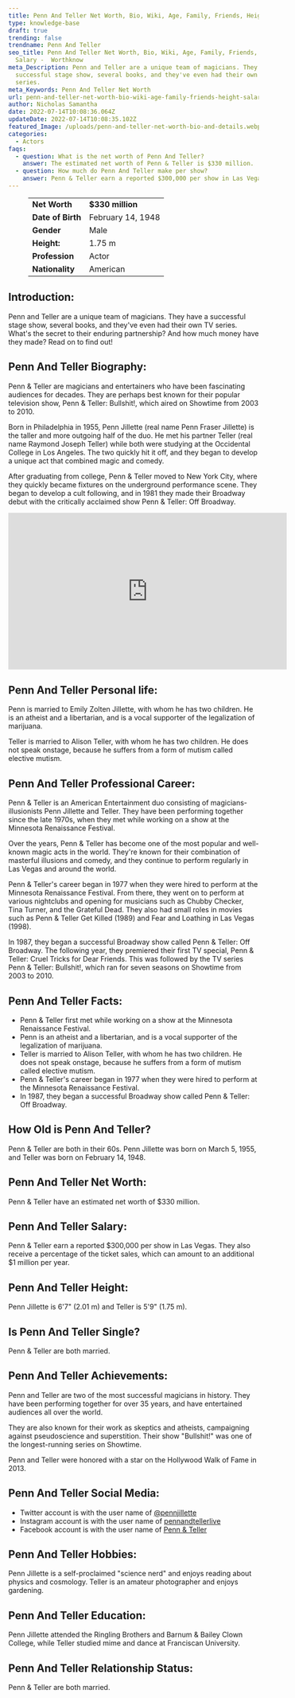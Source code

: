 ```yaml
---
title: Penn And Teller Net Worth, Bio, Wiki, Age, Family, Friends, Height & Salary
type: knowledge-base
draft: true
trending: false
trendname: Penn And Teller
seo_title: Penn And Teller Net Worth, Bio, Wiki, Age, Family, Friends, Height &
  Salary -  Worthknow
meta_Description: Penn and Teller are a unique team of magicians. They have a
  successful stage show, several books, and they've even had their own TV
  series.
meta_Keywords: Penn And Teller Net Worth
url: penn-and-teller-net-worth-bio-wiki-age-family-friends-height-salary
author: Nicholas Samantha
date: 2022-07-14T10:08:36.064Z
updateDate: 2022-07-14T10:08:35.102Z
featured_Image: /uploads/penn-and-teller-net-worth-bio-and-details.webp
categories:
  - Actors
faqs:
  - question: What is the net worth of Penn And Teller?
    answer: The estimated net worth of Penn & Teller is $330 million.
  - question: How much do Penn And Teller make per show?
    answer: Penn & Teller earn a reported $300,000 per show in Las Vegas.
---
```

<figure class="wp-block-table is-style-stripes">
  <table>
    <tbody>
      <tr>
        <td>
          <strong>Net Worth</strong>
        </td>
        <td>
          <strong>$330 million</strong>
        </td>
      </tr>
      <tr>
        <td>
          <strong>Date of Birth</strong>
        </td>
        <td>February 14, 1948</td>
      </tr>
      <tr>
        <td>
          <strong>Gender</strong>
        </td>
        <td>Male</td>
      </tr>
      <tr>
        <td>
          <strong>Height:</strong>
        </td>
        <td>1.75 m</td>
      </tr>
      <tr>
        <td>
          <strong>Profession</strong>
        </td>
        <td>Actor</td>
      </tr>
      <tr>
        <td>
          <strong>Nationality</strong>
        </td>
        <td>American</td>
      </tr>
    </tbody>
  </table>
</figure>

## **Introduction:**

Penn and Teller are a unique team of magicians. They have a successful stage show, several books, and they've even had their own TV series. What's the secret to their enduring partnership? And how much money have they made? Read on to find out!

## **Penn And Teller Biography:**

Penn & Teller are magicians and entertainers who have been fascinating audiences for decades. They are perhaps best known for their popular television show, Penn & Teller: Bullshit!, which aired on Showtime from 2003 to 2010.

Born in Philadelphia in 1955, Penn Jillette (real name Penn Fraser Jillette) is the taller and more outgoing half of the duo. He met his partner Teller (real name Raymond Joseph Teller) while both were studying at the Occidental College in Los Angeles. The two quickly hit it off, and they began to develop a unique act that combined magic and comedy.

After graduating from college, Penn & Teller moved to New York City, where they quickly became fixtures on the underground performance scene. They began to develop a cult following, and in 1981 they made their Broadway debut with the critically acclaimed show Penn & Teller: Off Broadway.

<iframe width="560" height="315" src="https://www.youtube.com/embed/RJhQKw2xZIM" title="YouTube video player" frameborder="0" allow="accelerometer; autoplay; clipboard-write; encrypted-media; gyroscope; picture-in-picture" allowfullscreen></iframe>

## **Penn And Teller Personal life:**

Penn is married to Emily Zolten Jillette, with whom he has two children. He is an atheist and a libertarian, and is a vocal supporter of the legalization of marijuana.

Teller is married to Alison Teller, with whom he has two children. He does not speak onstage, because he suffers from a form of mutism called elective mutism.

## **Penn And Teller Professional Career:**

Penn & Teller is an American Entertainment duo consisting of magicians-illusionists Penn Jillette and Teller. They have been performing together since the late 1970s, when they met while working on a show at the Minnesota Renaissance Festival.

Over the years, Penn & Teller has become one of the most popular and well-known magic acts in the world. They're known for their combination of masterful illusions and comedy, and they continue to perform regularly in Las Vegas and around the world.

Penn & Teller's career began in 1977 when they were hired to perform at the Minnesota Renaissance Festival. From there, they went on to perform at various nightclubs and opening for musicians such as Chubby Checker, Tina Turner, and the Grateful Dead. They also had small roles in movies such as Penn & Teller Get Killed (1989) and Fear and Loathing in Las Vegas (1998).

In 1987, they began a successful Broadway show called Penn & Teller: Off Broadway. The following year, they premiered their first TV special, Penn & Teller: Cruel Tricks for Dear Friends. This was followed by the TV series Penn & Teller: Bullshit!, which ran for seven seasons on Showtime from 2003 to 2010.

## **Penn And Teller Facts:**

* Penn & Teller first met while working on a show at the Minnesota Renaissance Festival.
* Penn is an atheist and a libertarian, and is a vocal supporter of the legalization of marijuana.
* Teller is married to Alison Teller, with whom he has two children. He does not speak onstage, because he suffers from a form of mutism called elective mutism.
* Penn & Teller's career began in 1977 when they were hired to perform at the Minnesota Renaissance Festival.
* In 1987, they began a successful Broadway show called Penn & Teller: Off Broadway.

## **How Old is Penn And Teller?**

Penn & Teller are both in their 60s. Penn Jillette was born on March 5, 1955, and Teller was born on February 14, 1948.

## **Penn And Teller Net Worth:**

Penn & Teller have an estimated net worth of $330 million.

## **Penn And Teller Salary:**

Penn & Teller earn a reported $300,000 per show in Las Vegas. They also receive a percentage of the ticket sales, which can amount to an additional $1 million per year.

## **Penn And Teller Height:**

Penn Jillette is 6'7" (2.01 m) and Teller is 5'9" (1.75 m).

## **Is Penn And Teller Single?** 

Penn & Teller are both married.

## **Penn And Teller Achievements:**

Penn and Teller are two of the most successful magicians in history. They have been performing together for over 35 years, and have entertained audiences all over the world.

They are also known for their work as skeptics and atheists, campaigning against pseudoscience and superstition. Their show "Bullshit!" was one of the longest-running series on Showtime.

Penn and Teller were honored with a star on the Hollywood Walk of Fame in 2013.

## **Penn And Teller Social Media:**

* Twitter account is with the user name of <a href="https://twitter.com/pennjillette" target="_blank" rel="nofollow" rel="noopener">@pennjillette</a>
* Instagram account is with the user name of <a href="https://www.instagram.com/pennandtellerlive/" target="_blank" rel="nofollow" rel="noopener">pennandtellerlive</a>
* Facebook account is with the user name of <a href="https://www.facebook.com/PennAndTeller" target="_blank" rel="nofollow" rel="noopener">Penn & Teller </a>

## **Penn And Teller Hobbies:**

Penn Jillette is a self-proclaimed "science nerd" and enjoys reading about physics and cosmology. Teller is an amateur photographer and enjoys gardening.

## **Penn And Teller Education:**

Penn Jillette attended the Ringling Brothers and Barnum & Bailey Clown College, while Teller studied mime and dance at Franciscan University.

## **Penn And Teller Relationship Status:**

Penn & Teller are both married.